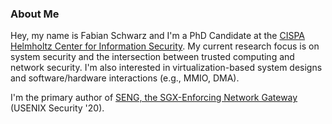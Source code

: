 ### About Me
Hey, my name is Fabian Schwarz and I'm a PhD Candidate at the [CISPA Helmholtz Center for Information Security](https://cispa.saarland/).
My current research focus is on system security and the intersection between trusted computing and network security.
I'm also interested in virtualization-based system designs and software/hardware interactions (e.g., MMIO, DMA).

I'm the primary author of [SENG, the SGX-Enforcing Network Gateway](https://github.com/sengsgx) (USENIX Security '20).

<!--
**fa-schwarz/fa-schwarz** is a ✨ _special_ ✨ repository because its `README.md` (this file) appears on your GitHub profile.

Here are some ideas to get you started:

- 🔭 I’m currently working on ...
- 🌱 I’m currently learning ...
- 👯 I’m looking to collaborate on ...
- 🤔 I’m looking for help with ...
- 💬 Ask me about ...
- 📫 How to reach me: ...
- 😄 Pronouns: ...
- ⚡ Fun fact: ...
-->
